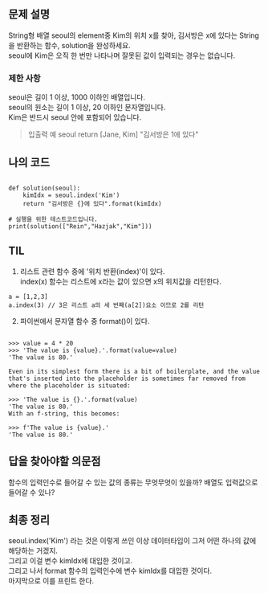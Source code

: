 ## 문제 설명

String형 배열 seoul의 element중 Kim의 위치 x를 찾아, 김서방은 x에 있다는 String을 반환하는 함수, solution을 완성하세요. 
<br>seoul에 Kim은 오직 한 번만 나타나며 잘못된 값이 입력되는 경우는 없습니다.

### 제한 사항

seoul은 길이 1 이상, 1000 이하인 배열입니다.
<br>seoul의 원소는 길이 1 이상, 20 이하인 문자열입니다.
<br>Kim은 반드시 seoul 안에 포함되어 있습니다.

> 입출력 예
> seoul	       return
>[Jane, Kim]	"김서방은 1에 있다"


## 나의 코드

~~~

def solution(seoul):
    kimIdx = seoul.index('Kim')
    return "김서방은 {}에 있다".format(kimIdx)

# 실행을 위한 테스트코드입니다.
print(solution(["Rein","Hazjak","Kim"]))

~~~


## TIL

1. 리스트 관련 함수 중에 '위치 반환(index)'이 있다.
<br>index(x) 함수는 리스트에 x라는 값이 있으면 x의 위치값을 리턴한다.
~~~
a = [1,2,3]
a.index(3) // 3은 리스트 a의 세 번째(a[2])요소 이므로 2를 리턴
~~~

2. 파이썬에서 문자열 함수 중 format()이 있다.
~~~

>>> value = 4 * 20
>>> 'The value is {value}.'.format(value=value)
'The value is 80.'

Even in its simplest form there is a bit of boilerplate, and the value that's inserted into the placeholder is sometimes far removed from where the placeholder is situated:

>>> 'The value is {}.'.format(value)
'The value is 80.'
With an f-string, this becomes:

>>> f'The value is {value}.'
'The value is 80.'

~~~

## 답을 찾아야할 의문점

함수의 입력인수로 들어갈 수 있는 값의 종류는 무엇무엇이 있을까? 배열도 입력값으로 들어갈 수 있나?


## 최종 정리

seoul.index('Kim') 라는 것은 이렇게 쓰인 이상 데이터타입이 그저 어떤 하나의 값에 해당하는 거겠지. 
<br>그리고 이걸 변수 kimIdx에 대입한 것이고.
<br>그리고 나서 format 함수의 입력인수에 변수 kimIdx를 대입한 것이다.
<br>마지막으로 이를 프린트 한다.
